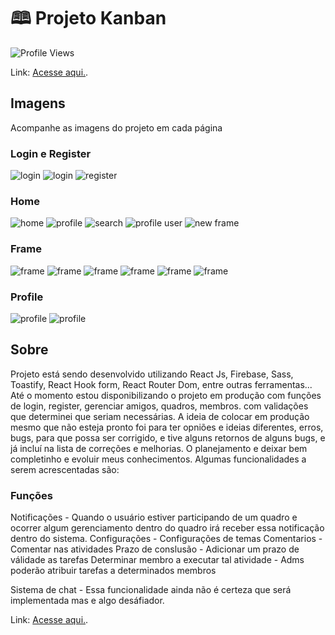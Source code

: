 # 🕮 Projeto Kanban
<p> <img src="https://komarev.com/ghpvc/?username=dev-ribeirojr&color=blue" alt="Profile Views" /> </p>

Link: [Acesse aqui.](https://kanban-ribeirojr.netlify.app/).

## Imagens

Acompanhe as imagens do projeto em cada página

### Login e Register

![login](./src/assets/imgReadme/login.png)
![login](./src/assets/imgReadme/login-loading.png)
![register](./src/assets/imgReadme/register.png)

### Home
![home](./src/assets/imgReadme/home.png)
![profile](./src/assets/imgReadme/modal-profile.png)
![search](./src/assets/imgReadme/searchUser.png)
![profile user](./src/assets/imgReadme/profileUser.png)
![new frame](./src/assets/imgReadme/new-picture.png)

### Frame
![frame](./src/assets/imgReadme/picture.png)
![frame](./src/assets/imgReadme/frame.png)
![frame](./src/assets/imgReadme/frame-mebers.png)
![frame](./src/assets/imgReadme/frame-add-members.png)
![frame](./src/assets/imgReadme/frame-members2.png)
![frame](./src/assets/imgReadme/member-member.png)

### Profile
![profile](./src/assets/imgReadme/profile.png)
![profile](./src/assets/imgReadme/profile-edit.png)


## Sobre

  Projeto está sendo desenvolvido utilizando React Js, Firebase, Sass, Toastify, React Hook form, React Router Dom, entre outras ferramentas...
  Até o momento estou disponibilizando o projeto em produção com funções de login, register, gerenciar amigos, quadros, membros. com validações que determinei que seriam necessárias.
  A ideia de colocar em produção mesmo que não esteja pronto foi para ter opniões e ideias diferentes, erros, bugs, para que possa ser corrigido, e tive alguns retornos de alguns bugs, e já incluí na lista de correções e melhorias.
  O planejamento e deixar bem completinho e evoluir meus conhecimentos.
  Algumas funcionalidades a serem acrescentadas são:  
  ### Funções 
  Notificações - Quando o usuário estiver participando de um quadro e ocorrer algum gerenciamento dentro do quadro irá receber essa notificação dentro do sistema.
  Configurações - Configurações de temas
  Comentarios - Comentar nas atividades 
  Prazo de conslusão - Adicionar um prazo de válidade as tarefas
  Determinar membro a executar tal atividade - Adms poderão atribuir tarefas a determinados membros

  Sistema de chat - Essa funcionalidade ainda não é certeza que será implementada mas e algo desáfiador.

Link: [Acesse aqui.](https://kanban-ribeirojr.netlify.app/).


